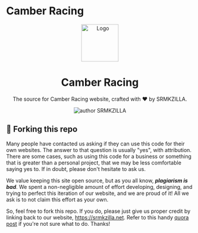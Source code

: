 # Camber Racing

<div align="center">
  <img alt="Logo" src="https://raw.githubusercontent.com/srm-kzilla/SRMKZILLA-v-2.0/master/assets/img/kzilla-black.png" width="100" />
</div>
<h1 align="center">
Camber Racing
</h1>
<p align="center">
The source for Camber Racing website, crafted with &hearts; by SRMKZILLA. 
</p>
<p align="center">
    <img src="https://img.shields.io/badge/author-SRMKZILLA-orange" alt="author SRMKZILLA"/>
</p>

## 🚨 Forking this repo
Many people have contacted us asking if they can use this code for their own websites. The answer to that question is usually "yes", with attribution. There are some cases, such as using this code for a business or something that is greater than a personal project, that we may be less comfortable saying yes to. If in doubt, please don't hesitate to ask us.

We value keeping this site open source, but as you all know, _**plagiarism is bad**_. We spent a non-negligible amount of effort developing, designing, and trying to perfect this iteration of our website, and we are proud of it! All we ask is to not claim this effort as your own.

So, feel free to fork this repo. If you do, please just give us proper credit by linking back to our website, https://srmkzilla.net. Refer to this handy [quora post](https://www.quora.com/Is-it-bad-to-copy-other-peoples-code) if you're not sure what to do. Thanks!
